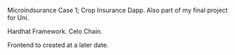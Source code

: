 Microindsurance Case 1;
 Crop Insurance Dapp.
 Also part of my final project for Uni.

 Hardhat Framework.
 Celo Chain.


Frontend to created at a later date.

